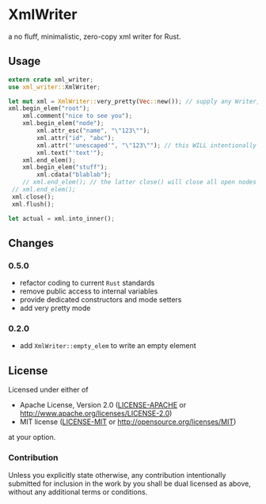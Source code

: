 # XmlWriter

a no fluff, minimalistic, zero-copy xml writer for Rust.

## Usage

```rust
extern crate xml_writer;
use xml_writer::XmlWriter;

let mut xml = XmlWriter::very_pretty(Vec::new()); // supply any Writer, preferrably BufferedWriter
xml.begin_elem("root");
    xml.comment("nice to see you");
    xml.begin_elem("node");
        xml.attr_esc("name", "\"123\"");
        xml.attr("id", "abc");
        xml.attr("'unescaped'", "\"123\""); // this WILL intentionally generate invalid xml
        xml.text("'text'");
    xml.end_elem();
    xml.begin_elem("stuff");
        xml.cdata("blablab");
    // xml.end_elem(); // the latter close() will close all open nodes
 // xml.end_elem();
 xml.close();
 xml.flush();

let actual = xml.into_inner();
```

## Changes
### 0.5.0
- refactor coding to current `Rust` standards
- remove public access to internal variables
- provide dedicated constructors and mode setters
- add very pretty mode

### 0.2.0
- add `XmlWriter::empty_elem` to write an empty element

## License

Licensed under either of
 * Apache License, Version 2.0 ([LICENSE-APACHE](LICENSE-APACHE) or http://www.apache.org/licenses/LICENSE-2.0)
 * MIT license ([LICENSE-MIT](LICENSE-MIT) or http://opensource.org/licenses/MIT)

at your option.

### Contribution

Unless you explicitly state otherwise, any contribution intentionally submitted
for inclusion in the work by you shall be dual licensed as above, without any
additional terms or conditions.
